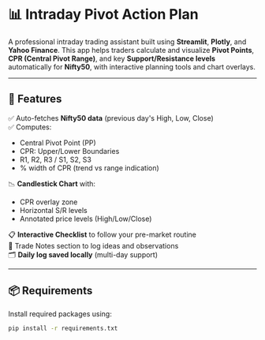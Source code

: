 # 📊 Intraday Pivot Action Plan

A professional intraday trading assistant built using **Streamlit**, **Plotly**, and **Yahoo Finance**. This app helps traders calculate and visualize **Pivot Points**, **CPR (Central Pivot Range)**, and key **Support/Resistance levels** automatically for **Nifty50**, with interactive planning tools and chart overlays.

---

## 🚀 Features

✅ Auto-fetches **Nifty50 data** (previous day's High, Low, Close)  
✅ Computes:
- Central Pivot Point (PP)
- CPR: Upper/Lower Boundaries
- R1, R2, R3 / S1, S2, S3
- % width of CPR (trend vs range indication)

📉 **Candlestick Chart** with:
- CPR overlay zone
- Horizontal S/R levels
- Annotated price levels (High/Low/Close)

📋 **Interactive Checklist** to follow your pre-market routine  
🧠 Trade Notes section to log ideas and observations  
🗂️ **Daily log saved locally** (multi-day support)

---

## 📦 Requirements

Install required packages using:

```bash
pip install -r requirements.txt

